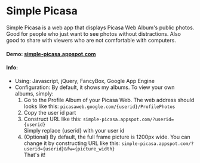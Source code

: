 Simple Picasa
=========

Simple Picasa is a web app that displays Picasa Web Album's public photos. Good for people who just want to see photos without distractions. Also good to share with viewers who are not comfortable with computers.
<br>

#### Demo: [simple-picasa.appspot.com](https://linear-rig-499.appspot.com)


#### Info:  
- Using: Javascript, jQuery, FancyBox, Google App Engine
- Configuration: By default, it shows my albums. To view your own albums, simply:  
  1. Go to the Profile Album of your Picasa Web. The web address should looks like this: ```picasaweb.google.com/{userid}/ProfilePhotos```  
  2. Copy the user id part
  3. Construct URL like this: ```simple-picasa.appspot.com/?userid={userid}```  
  Simply replace {userid} with your user id  
  4. (Optional) By default, the full frame picture is 1200px wide. You can change it by constructing URL like this: ```simple-picasa.appspot.com/?userid={userid}&fw={picture_width}```  
That's it!
<br>




